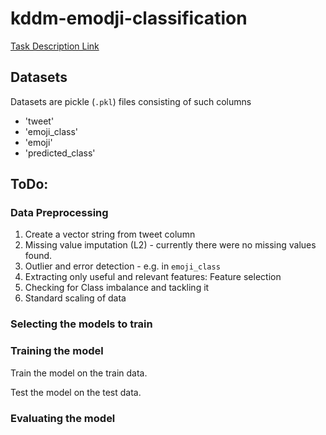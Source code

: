 # kddm-emodji-classification

[Task Description Link](https://tc.tugraz.at/main/mod/page/view.php?id=165308)
## Datasets

Datasets are pickle (`.pkl`) files consisting of such columns

- 'tweet'
- 'emoji_class'
- 'emoji'
- 'predicted_class'

## ToDo:

### Data Preprocessing
1. Create a vector string from tweet column
2. Missing value imputation (L2) - currently there were no missing values found.
3. Outlier and error detection - e.g. in `emoji_class`
4. Extracting only useful and relevant features: Feature selection
5. Checking for Class imbalance and tackling it
6. Standard scaling of data

### Selecting the models to train
### Training the model
Train the model on the train data.

Test the model on the test data.

### Evaluating the model

